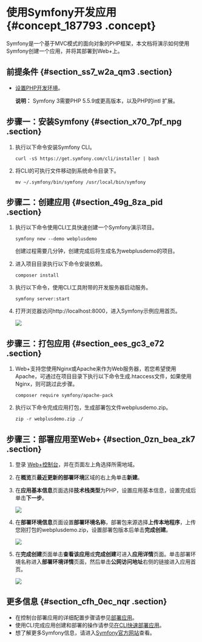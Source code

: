 # 使用Symfony开发应用 {#concept_187793 .concept}

Symfony是一个基于MVC模式的面向对象的PHP框架，本文档将演示如何使用Symfony创建一个应用，并将其部署到Web+上。

## 前提条件 {#section_ss7_w2a_qm3 .section}

-   [设置PHP开发环境](ZH-CN_TP_161335.dita)。

    **说明：** Symfony 3需要PHP 5.5.9或更高版本，以及PHP的intl 扩展。


## 步骤一：安装Symfony {#section_x70_7pf_npg .section}

1.  执行以下命令安装Symfony CLI。

    ``` {#codeblock_8sg_rlv_4sx}
    curl -sS https://get.symfony.com/cli/installer | bash
    ```

2.  将CLI的可执行文件移动到系统命令目录下。

    ``` {#codeblock_9mi_v8r_7mf}
    mv ~/.symfony/bin/symfony /usr/local/bin/symfony
    ```


## 步骤二：创建应用 {#section_49g_8za_pid .section}

1.  执行以下命令使用CLI工具快速创建一个Symfony演示项目。

    ``` {#codeblock_lvc_xjn_tw3}
    symfony new --demo webplusdemo
    ```

    创建过程需要几分钟，创建完成后将生成名为webplusdemo的项目。

2.  进入项目目录执行以下命令安装依赖。

    ``` {#codeblock_ttp_sw5_luq}
    composer install
    ```

3.  执行以下命令，使用CLI工具附带的开发服务器启动服务。

    ``` {#codeblock_8qn_uyt_c4h}
    symfony server:start
    ```

4.  打开浏览器访问http://localhost:8000，进入Symfony示例应用首页。

    ![](http://static-aliyun-doc.oss-cn-hangzhou.aliyuncs.com/assets/img/161336/156594565555860_zh-CN.png)


## 步骤三：打包应用 {#section_ees_gc3_e72 .section}

1.  Web+支持您使用Nginx或Apache来作为Web服务器，若您希望使用Apache，可通过在项目目录下执行以下命令生成.htaccess文件，如果使用Nginx，则可跳过此步骤。

    ``` {#codeblock_dr6_e10_ttz}
    composer require symfony/apache-pack
    ```

2.  执行以下命令完成应用打包，生成部署包文件webplusdemo.zip。

    ``` {#codeblock_c7r_x4j_mli}
    zip -r webplusdemo.zip ./
    ```


## 步骤三：部署应用至Web+ {#section_0zn_bea_zk7 .section}

1.  登录 [Web+控制台](https://webplus.console.aliyun.com)，并在页面左上角选择所需地域。
2.  在**概览**页**最近更新的部署环境**区域的右上角单击**新建**。
3.  在**应用基本信息**页面选择**技术栈类型**为PHP，设置应用基本信息，设置完成后单击**下一步**。

    ![](http://static-aliyun-doc.oss-cn-hangzhou.aliyuncs.com/assets/img/161338/156594565555338_zh-CN.png)

4.  在**部署环境信息**页面设置**部署环境名称**，部署包来源选择**上传本地程序**，上传您刚打包的webplusdemo.zip，设置部署包版本后单击**完成创建**。

    ![](http://static-aliyun-doc.oss-cn-hangzhou.aliyuncs.com/assets/img/161338/156594565555348_zh-CN.png)

5.  在**完成创建**页面单击**查看该应用**或**完成创建**可进入**应用详情**页面。单击部署环境名称进入**部署环境详情**页面，然后单击**公网访问地址**右侧的链接进入应用首页。

    ![](http://static-aliyun-doc.oss-cn-hangzhou.aliyuncs.com/assets/img/161338/156594565655358_zh-CN.png)


## 更多信息 {#section_cfh_0ec_nqr .section}

-   在控制台部署应用的详细配置步骤请参见[部署应用](../DNICMS19100635/ZH-CN_TP_159334_V1.dita)。
-   使用CLI完成应用创建和部署的操作请参见[在CLI快速部署应用](ZH-CN_TP_221972_V2.dita)。
-   想了解更多Symfony信息，请进入[Symfony官方网站](https://symfony.com/)查看。

